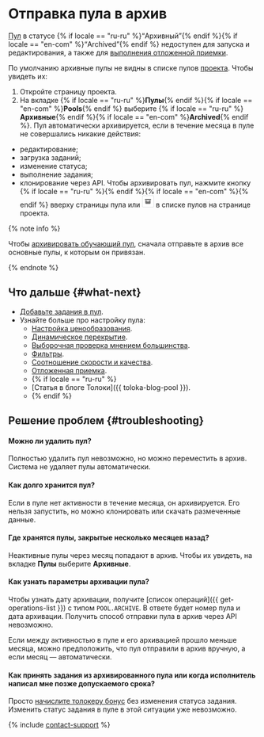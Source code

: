 # Отправка пула в архив

[Пул](../../glossary.md#pool-ru) в статусе {% if locale == "ru-ru" %}<q>Архивный</q>{% endif %}{% if locale == "en-com" %}<q>Archived</q>{% endif %} недоступен для запуска и редактирования, а также для [выполнения отложенной приемки](accept.md).

По умолчанию архивные пулы не видны в списке пулов [проекта](../../glossary.md#project-ru). Чтобы увидеть их:
1. Откройте страницу проекта.
1. На вкладке {% if locale == "ru-ru" %}**Пулы**{% endif %}{% if locale == "en-com" %}**Pools**{% endif %} выберите {% if locale == "ru-ru" %}**Архивные**{% endif %}{% if locale == "en-com" %}**Archived**{% endif %}.
 Пул автоматически архивируется, если в течение месяца в пуле не совершались никакие действия:
- редактирование;
- загрузка заданий;
- изменение статуса;
- выполнение задания;
- клонирование через API.
Чтобы архивировать пул, нажмите кнопку {% if locale == "ru-ru" %}{% endif %}{% if locale == "en-com" %}{% endif %} вверху страницы пула или ![](../_images/other/pool-action-archive.png) в списке пулов на странице проекта.

{% note info %}

Чтобы [архивировать обучающий пул](train.md), сначала отправьте в архив все основные пулы, к которым он привязан.

{% endnote %}



## Что дальше {#what-next}

- [Добавьте задания в пул](pool.md).
- Узнайте больше про настройку пула:
    - [Настройка ценообразования](dynamic-pricing.md).
    - [Динамическое перекрытие](dynamic-overlap.md).
    - [Выборочная проверка мнением большинства](selective-mvote.md).
    - [Фильтры](filters.md).
    - [Соотношение скорости и качества](adjust.md).
    - [Отложенная приемка](offline-accept.md).
    - {% if locale == "ru-ru" %}
    - [Статья в блоге Толоки]({{ toloka-blog-pool }}).
    - {% endif %}



## Решение проблем {#troubleshooting}

#### Можно ли удалить пул?

Полностью удалить пул невозможно, но можно переместить в архив. Система не удаляет пулы автоматически.

#### Как долго хранится пул?

Если в пуле нет активности в течение месяца, он архивируется. Его нельзя запустить, но можно клонировать или скачать размеченные данные.

#### Где хранятся пулы, закрытые несколько месяцев назад?

Неактивные пулы через месяц попадают в архив. Чтобы их увидеть, на вкладке **Пулы** выберите **Архивные**.

#### Как узнать параметры архивации пула?

Чтобы узнать дату архивации, получите [список операций]({{ get-operations-list }}) с типом `POOL.ARCHIVE`. В ответе будет номер пула и дата архивации. Получить способ отправки пула в архив через API невозможно.

Если между активностью в пуле и его архивацией прошло меньше месяца, можно предположить, что пул отправили в архив вручную, а если месяц — автоматически.

#### Как принять задания из архивированного пула или когда исполнитель написал мне позже допускаемого срока?

Просто [начислите толокеру бонус](bonus.md) без изменения статуса задания. Изменить статус задания в пуле в этой ситуации уже невозможно.

{% include [contact-support](../_includes/contact-support-help.md) %}